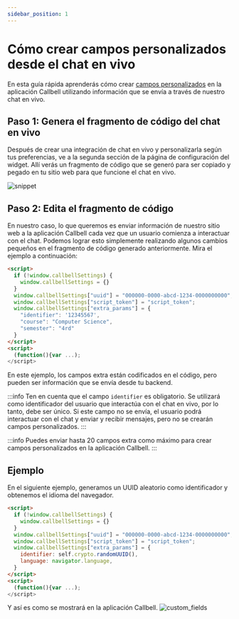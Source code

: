 ```yaml
---
sidebar_position: 1
---
```


# Cómo crear campos personalizados desde el chat en vivo

En esta guía rápida aprenderás cómo crear [campos personalizados](https://headwayapp.co/callbell-changelog/custom-fields-(for-contacts)-225586) en la aplicación Callbell utilizando información que se envía a través de nuestro chat en vivo.

## Paso 1: Genera el fragmento de código del chat en vivo

Después de crear una integración de chat en vivo y personalizarla según tus preferencias, ve a la segunda sección de la página de configuración del widget. Allí verás un fragmento de código que se generó para ser copiado y pegado en tu sitio web para que funcione el chat en vivo.

![snippet](./assets/snippet.png)

## Paso 2: Edita el fragmento de código

En nuestro caso, lo que queremos es enviar información de nuestro sitio web a la aplicación Callbell cada vez que un usuario comienza a interactuar con el chat. Podemos lograr esto simplemente realizando algunos cambios pequeños en el fragmento de código generado anteriormente. Mira el ejemplo a continuación:

```html
<script>
  if (!window.callbellSettings) {
    window.callbellSettings = {}
  }
  window.callbellSettings["uuid"] = "000000-0000-abcd-1234-0000000000";
  window.callbellSettings["script_token"] = "script_token";
  window.callbellSettings["extra_params"] = {
    "identifier": '12345567',
    "course": "Computer Science",
    "semester": "4rd"
  }
</script>
<script>
  (function(){var ...);
</script>
```

En este ejemplo, los campos extra están codificados en el código, pero pueden ser información que se envía desde tu backend.

:::info
Ten en cuenta que el campo `identifier` es obligatorio. Se utilizará como identificador del usuario que interactúa con el chat en vivo, por lo tanto, debe ser único. Si este campo no se envía, el usuario podrá interactuar con el chat y enviar y recibir mensajes, pero no se crearán campos personalizados.
:::

:::info
Puedes enviar hasta 20 campos extra como máximo para crear campos personalizados en la aplicación Callbell.
:::

## Ejemplo

En el siguiente ejemplo, generamos un UUID aleatorio como identificador y obtenemos el idioma del navegador.
```html
<script>
  if (!window.callbellSettings) {
    window.callbellSettings = {}
  }
  window.callbellSettings["uuid"] = "000000-0000-abcd-1234-0000000000";
  window.callbellSettings["script_token"] = "script_token";
  window.callbellSettings["extra_params"] = {
    identifier: self.crypto.randomUUID(),
    language: navigator.language,
  }
</script>
<script>
  (function(){var ...);
</script>
````

Y así es como se mostrará en la aplicación Callbell.
![custom_fields](./assets/custom_fields.png)